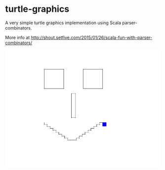 # turtle-graphics
A very simple turtle graphics implementation using Scala parser-combinators.

More info at http://shout.setfive.com/2015/01/26/scala-fun-with-parser-combinators/

![Screenshot](https://raw.githubusercontent.com/adatta02/turtle-graphics/master/samples/face.png)
